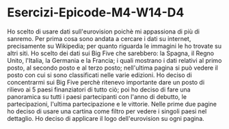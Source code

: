 # Esercizi-Epicode-M4-W14-D4
Ho scelto di usare dati sull'eurovision poichè mi appassiona di più di sanremo.
Per prima cosa sono andata a cercare i dati su internet, precisamente su Wikipedia; per quanto riguarda le immagini le ho trovate su altri siti.
Ho scelto dei dati sui Big Five che sarebbero: la Spagna, il Regno Unito, l'Italia, la Germania e la Francia;
i quali mostrano i dati relativi al primo posto, al secondo posto e al terzo posto;
nell'ultima pagina si può vedere il posto con cui si sono classificati nelle varie edizioni.
Ho deciso di concentrarmi sui Big Five perchè ritenevo importante dare un posto di rilievo ai 5 paesi finanziatori di tutto ciò;
poi ho deciso di fare una panoramica su tutti i paesi partecipanti con l'anno di debutto, le partecipazioni, l'ultima partecipazione e le vittorie.
Nelle prime due pagine ho deciso di usare una cartina come filtro per vedere i singoli paesi nel dettaglio.
Ho deciso di applicare il logo dell'eurovision su ogni pagina.
